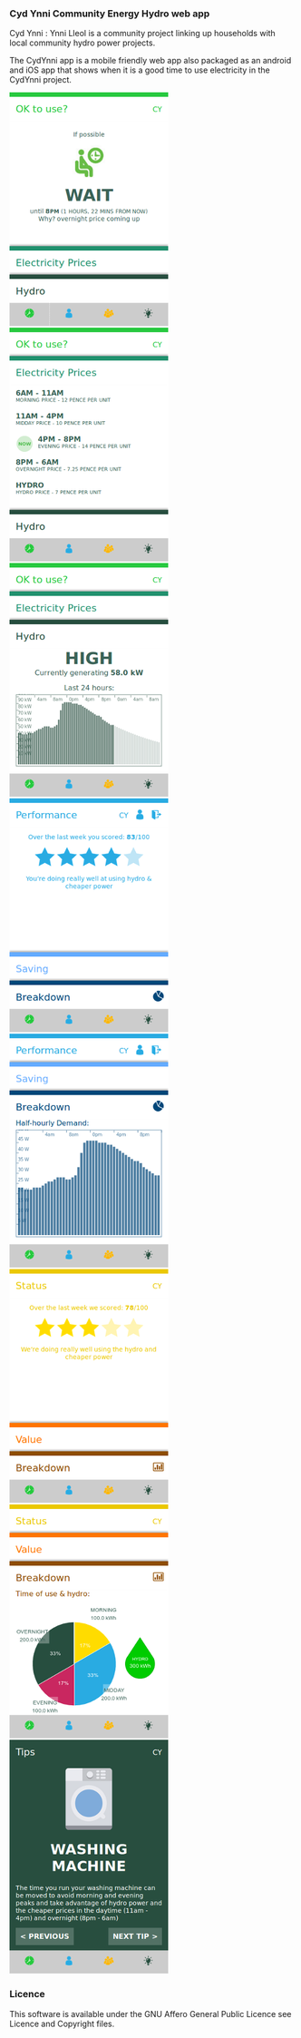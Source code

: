
### Cyd Ynni Community Energy Hydro web app

Cyd Ynni : Ynni Lleol is a community project linking up households with local community hydro power projects.

The CydYnni app is a mobile friendly web app also packaged as an android and iOS app that shows when it is a good time to use electricity in the CydYnni project.

![1.png](images/screenshots/1.png)
![2.png](images/screenshots/2.png)
![3.png](images/screenshots/3.png)
![4.png](images/screenshots/4.png)
![5.png](images/screenshots/5.png)
![1.png](images/screenshots/6.png)
![1.png](images/screenshots/7.png)
![1.png](images/screenshots/8.png)

### Licence

This software is available under the GNU Affero General Public Licence see Licence and Copyright files.
